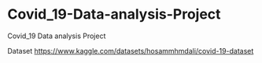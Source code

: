 # Covid_19-Data-analysis-Project
Covid_19 Data analysis Project

Dataset
https://www.kaggle.com/datasets/hosammhmdali/covid-19-dataset
